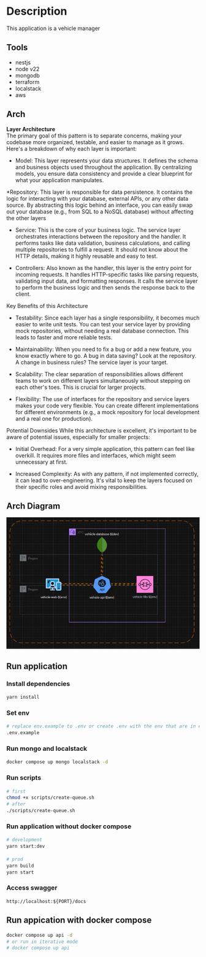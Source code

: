 # Description
<p>This application is a vehicle manager</p>

## Tools

* nestjs
* node v22
* mongodb
* terraform
* localstack
* aws

## Arch
<p> 
  <strong> Layer Architecture </strong>
  <br/>
The primary goal of this pattern is to separate concerns, making your codebase more organized, testable, and easier to manage as it grows. Here's a breakdown of why each layer is important:

  * Model: This layer represents your data structures. It defines the schema and business objects used throughout the application. By centralizing models, you ensure data consistency and provide a clear blueprint for what your application manipulates.

  *Repository: This layer is responsible for data persistence. It contains the logic for interacting with your database, external APIs, or any other data source. By abstracting this logic behind an interface, you can easily swap out your database (e.g., from SQL to a NoSQL database) without affecting the other layers

  * Service: This is the core of your business logic. The service layer orchestrates interactions between the repository and the handler. It performs tasks like data validation, business calculations, and calling multiple repositories to fulfill a request. It should not know about the HTTP details, making it highly reusable and easy to test.

  * Controllers: Also known as the handler, this layer is the entry point for incoming requests. It handles HTTP-specific tasks like parsing requests, validating input data, and formatting responses. It calls the service layer to perform the business logic and then sends the response back to the client.

Key Benefits of this Architecture

  * Testability: Since each layer has a single responsibility, it becomes much easier to write unit tests. You can test your service layer by providing mock repositories, without needing a real database connection. This leads to faster and more reliable tests.

  * Maintainability: When you need to fix a bug or add a new feature, you know exactly where to go. A bug in data saving? Look at the repository. A change in business rules? The service layer is your target.

  * Scalability: The clear separation of responsibilities allows different teams to work on different layers simultaneously without stepping on each other's toes. This is crucial for larger projects.

  * Flexibility: The use of interfaces for the repository and service layers makes your code very flexible. You can create different implementations for different environments (e.g., a mock repository for local development and a real one for production).

Potential Downsides
While this architecture is excellent, it's important to be aware of potential issues, especially for smaller projects:

  * Initial Overhead: For a very simple application, this pattern can feel like overkill. It requires more files and interfaces, which might seem unnecessary at first.

  * Increased Complexity: As with any pattern, if not implemented correctly, it can lead to over-engineering. It's vital to keep the layers focused on their specific roles and avoid mixing responsibilities.

</p>

## Arch  Diagram
![arch](https://github.com/Jardielson-s/vehicle-api/blob/main/imgs/arch.png)

## Run application

### Install dependencies
```bash
yarn install
```

### Set env
```bash
# replace env.example to .env or create .env with the env that are in env.example
.env.example
```

### Run mongo and localstack
```bash
docker compose up mongo localstack -d

```

### Run scripts
```bash
# first
chmod +x scripts/create-queue.sh
# after
./scripts/create-queue.sh
```

### Run application without docker compose
```bash
# development
yarn start:dev

# prod
yarn build
yarn start
```

### Access swagger
```
http://localhost:${PORT}/docs
```

## Run appication with docker compose
```bash
docker compose up api -d
# or run in iterative mode
# docker compose up api 
```
